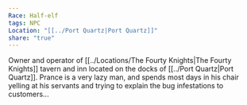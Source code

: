 ```yaml
---
Race: Half-elf
tags: NPC
Location: "[[../Port Quartz|Port Quartz]]"
share: "true"
---
```


Owner and operator of [[../Locations/The Fourty Knights|The Fourty Knights]] tavern and inn located on the docks of [[../Port Quartz|Port Quartz]]. Prance is a very lazy man, and spends most days in his chair yelling at his servants and trying to explain the bug infestations to customers...